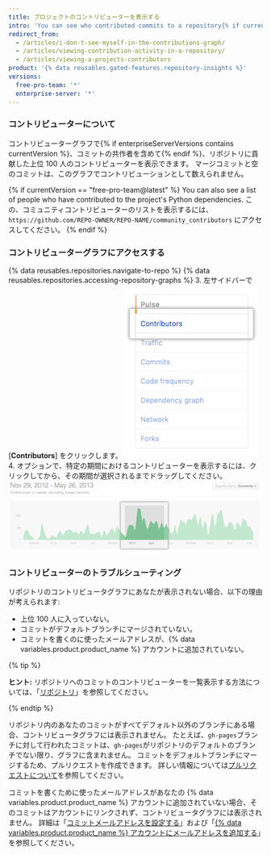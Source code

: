 ```yaml
---
title: プロジェクトのコントリビューターを表示する
intro: 'You can see who contributed commits to a repository{% if currentVersion == "free-pro-team@latest" %} and its dependencies{% endif %}.'
redirect_from:
  - /articles/i-don-t-see-myself-in-the-contributions-graph/
  - /articles/viewing-contribution-activity-in-a-repository/
  - /articles/viewing-a-projects-contributors
product: '{% data reusables.gated-features.repository-insights %}'
versions:
  free-pro-team: '*'
  enterprise-server: '*'
---
```


### コントリビューターについて

コントリビューターグラフで{% if enterpriseServerVersions contains currentVersion %}、コミットの共作者を含めて{% endif %}、リポジトリに貢献した上位 100 人のコントリビューターを表示できます。 マージコミットと空のコミットは、このグラフでコントリビューションとして数えられません。

{% if currentVersion == "free-pro-team@latest" %}
You can also see a list of people who have contributed to the project's Python dependencies. この、コミュニティコントリビューターのリストを表示するには、`https://github.com/REPO-OWNER/REPO-NAME/community_contributors` にアクセスしてください。
{% endif %}

### コントリビューターグラフにアクセスする

{% data reusables.repositories.navigate-to-repo %}
{% data reusables.repositories.accessing-repository-graphs %}
3. 左サイドバーで [**Contributors**] をクリックします。 ![コントリビュータータブ](/assets/images/help/graphs/contributors_tab.png)
4. オプションで、特定の期間におけるコントリビューターを表示するには、クリックしてから、その期間が選択されるまでドラッグしてください。 ![コントリビュータグラフで選択した時間範囲](/assets/images/help/graphs/repo_contributors_click_drag_graph.png)

### コントリビューターのトラブルシューティング

リポジトリのコントリビュータグラフにあなたが表示されない場合、以下の理由が考えられます:
- 上位 100 人に入っていない。
- コミットがデフォルトブランチにマージされていない。
- コミットを書くのに使ったメールアドレスが、{% data variables.product.product_name %} アカウントに追加されていない。

{% tip %}

**ヒント:** リポジトリへのコミットのコントリビューターを一覧表示する方法については、「[リポジトリ](/v3/repos/#list-contributors)」を参照してください。

{% endtip %}

リポジトリ内のあなたのコミットがすべてデフォルト以外のブランチにある場合、コントリビュータグラフには表示されません。 たとえば、`gh-pages`ブランチに対して行われたコミットは、`gh-pages`がリポジトリのデフォルトのブランチでない限り、グラフに含まれません。 コミットをデフォルトブランチにマージするため、プルリクエストを作成できます。 詳しい情報については[プルリクエストについて](/articles/about-pull-requests)を参照してください。

コミットを書くために使ったメールアドレスがあなたの {% data variables.product.product_name %} アカウントに追加されていない場合、そのコミットはアカウントにリンクされず、コントリビュータグラフには表示されません。 詳細は「[コミットメールアドレスを設定する](/articles/setting-your-commit-email-address)」および「[{% data variables.product.product_name %} アカウントにメールアドレスを追加する](/articles/adding-an-email-address-to-your-github-account)」を参照してください。
